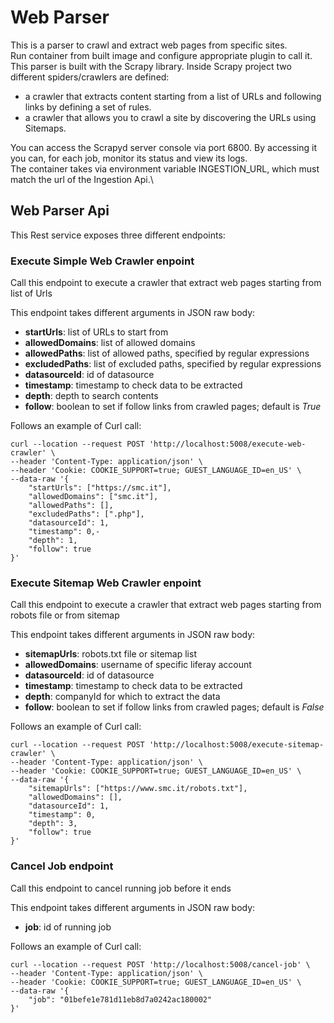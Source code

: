 # Web Parser

This is a parser to crawl and extract web pages from specific sites. \
Run container from built image and configure appropriate plugin to call it.\
This parser is built with the Scrapy library. Inside Scrapy project 
two different spiders/crawlers are defined:

- a crawler that extracts content starting from a list of URLs and following links by defining a set of rules.
- a crawler that allows you to crawl a site by discovering the URLs using Sitemaps.

You can access the Scrapyd server console via port 6800. By accessing it you can, for each job, monitor its status and view its logs.\
The container takes via environment variable INGESTION_URL, which must match the url of the Ingestion Api.\

## Web Parser Api

This Rest service exposes three different endpoints:

### Execute Simple Web Crawler enpoint

Call this endpoint to execute a crawler that extract web pages starting from list of Urls

This endpoint takes different arguments in JSON raw body:

- **startUrls**: list of URLs to start from
- **allowedDomains**: list of allowed domains
- **allowedPaths**: list of allowed paths, specified by regular expressions
- **excludedPaths**: list of excluded paths, specified by regular expressions
- **datasourceId**: id of datasource
- **timestamp**: timestamp to check data to be extracted
- **depth**: depth to search contents
- **follow**: boolean to set if follow links from crawled pages; default is *True*

Follows an example of Curl call:

```
curl --location --request POST 'http://localhost:5008/execute-web-crawler' \
--header 'Content-Type: application/json' \
--header 'Cookie: COOKIE_SUPPORT=true; GUEST_LANGUAGE_ID=en_US' \
--data-raw '{
    "startUrls": ["https://smc.it"],
    "allowedDomains": ["smc.it"],
    "allowedPaths": [],
    "excludedPaths": [".php"],
    "datasourceId": 1,
    "timestamp": 0,-
    "depth": 1,
    "follow": true
}'
```

### Execute Sitemap Web Crawler enpoint

Call this endpoint to execute a crawler that extract web pages starting from robots file or from sitemap

This endpoint takes different arguments in JSON raw body:

- **sitemapUrls**: robots.txt file or sitemap list
- **allowedDomains**: username of specific liferay account
- **datasourceId**: id of datasource
- **timestamp**: timestamp to check data to be extracted
- **depth**: companyId for which to extract the data
- **follow**: boolean to set if follow links from crawled pages; default is *False*

Follows an example of Curl call:

```
curl --location --request POST 'http://localhost:5008/execute-sitemap-crawler' \
--header 'Content-Type: application/json' \
--header 'Cookie: COOKIE_SUPPORT=true; GUEST_LANGUAGE_ID=en_US' \
--data-raw '{
    "sitemapUrls": ["https://www.smc.it/robots.txt"],
    "allowedDomains": [],
    "datasourceId": 1,
    "timestamp": 0,
    "depth": 3,
    "follow": true
}'
```

### Cancel Job endpoint

Call this endpoint to cancel running job before it ends 

This endpoint takes different arguments in JSON raw body:

- **job**: id of running job

Follows an example of Curl call:

```
curl --location --request POST 'http://localhost:5008/cancel-job' \
--header 'Content-Type: application/json' \
--header 'Cookie: COOKIE_SUPPORT=true; GUEST_LANGUAGE_ID=en_US' \
--data-raw '{
    "job": "01befe1e781d11eb8d7a0242ac180002"
}'
```